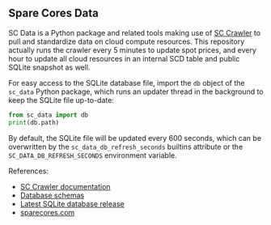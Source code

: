 ## Spare Cores Data

SC Data is a Python package and related tools making use of
[SC Crawler](https://github.com/SpareCores/sc-crawler) to pull and
standardize data on cloud compute resources. This repository actually
runs the crawler every 5 minutes to update spot prices, and every hour
to update all cloud resources in an internal SCD table and public
SQLite snapshot as well.

For easy access to the SQLite database file, import the `db` object
of the `sc_data` Python package, which runs an updater thread in the
background to keep the SQLite file up-to-date:

```py
from sc_data import db
print(db.path)
```

By default, the SQLite file will be updated every 600 seconds, which
can be overwritten by the `sc_data_db_refresh_seconds` builtins
attribute or the `SC_DATA_DB_REFRESH_SECONDS` environment variable.

References:

- [SC Crawler documentation](https://sparecores.github.io/sc-crawler/)
- [Database schemas](https://dbdocs.io/spare-cores/sc-crawler)
- [Latest SQLite database release](https://sc-data-public-40e9d310.s3.amazonaws.com/sc-data-all.db.bz2)
- [sparecores.com](https://sparecores.com)
